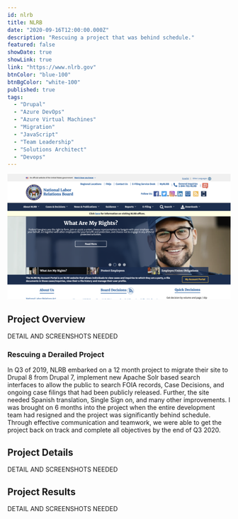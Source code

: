 ```yaml
---
id: nlrb
title: NLRB
date: "2020-09-16T12:00:00.000Z"
description: "Rescuing a project that was behind schedule."
featured: false
showDate: true
showLink: true
link: "https://www.nlrb.gov"
btnColor: "blue-100"
btnBgColor: "white-100"
published: true
tags:
  - "Drupal"
  - "Azure DevOps"
  - "Azure Virtual Machines"
  - "Migration"
  - "JavaScript"
  - "Team Leadership"
  - "Solutions Architect"
  - "Devops"
---
```


[![NLRB](./images/nlrb.webp)](https://www.nlrb.gov)

## Project Overview
DETAIL AND SCREENSHOTS NEEDED

### Rescuing a Derailed Project
In Q3 of 2019, NLRB embarked on a 12 month project to migrate their site to Drupal 8 from Drupal 7, implement new Apache Solr based search interfaces to allow the public to search FOIA records, Case Decisions, and ongoing case filings that had been publicly released. Further, the site needed Spanish translation, Single Sign on, and many other improvements. I was brought on 6 months into the project when the entire development team had resigned and the project was significantly behind schedule. Through effective communication and teamwork, we were able to get the project back on track and complete all objectives by the end of Q3 2020.

## Project Details
DETAIL AND SCREENSHOTS NEEDED

## Project Results
DETAIL AND SCREENSHOTS NEEDED

